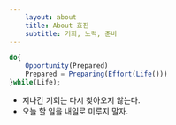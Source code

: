 ```yaml
---
	layout: about
	title: About 효진
	subtitle: 기회, 노력, 준비
---
```


```javascript
do{
    Opportunity(Prepared)
    Prepared = Preparing(Effort(Life()))
}while(Life);
```
- 지나간 기회는 다시 찾아오지 않는다.
- 오늘 할 일을 내일로 미루지 말자.